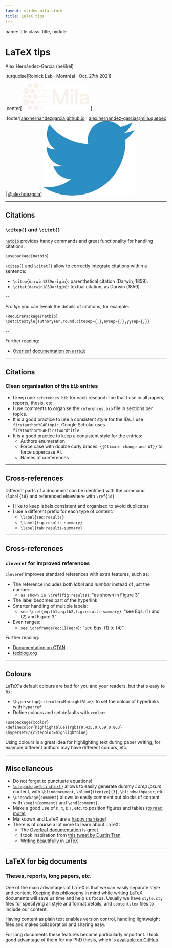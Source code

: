 ```yaml
---
layout: slides_mila_stork
title: LaTeX tips
---
```


name: title
class: title, middle

# LaTeX tips

Alex Hernández-García (he/il/él)

.turquoise[Rolnick Lab · Montréal · Oct. 27th 2021]

.center[
<a href="https://mila.quebec/"><img src="../assets/images/slides/logos/mila-beige.png" alt="Mila" style="height: 6em"></a>
]

.footer[[alexhernandezgarcia.github.io](https://alexhernandezgarcia.github.io/) | [alex.hernandez-garcia@mila.quebec](mailto:alex.hernandez-garcia@mila.quebec) | [@alexhdezgcia](https://twitter.com/alexhdezgcia)] [![:scale 1em](../assets/images/slides/misc/twitter.png)](https://twitter.com/alexhdezgcia)

---

## Citations
### `\citep{}` and `\citet{}`

[`natbib`](https://ctan.org/pkg/natbib) provides handy commands and great functionality for handling citations:

```
\usepackage{natbib}
```

`\citep{}` and `\citet{}` allow to correctly integrate citations within a sentence:

* `\citep{darwin1859origin}`: parenthetical citation (Darwin, 1859).
* `\citet{darwin1859origin}`: textual citation, as Darwin (1859).

--

_Pro tip_: you can tweak the details of citations, for example:
```
\RequirePackage{natbib}
\setcitestyle{authoryear,round,citesep={;},aysep={,},yysep={;}}
```

--

Further reading:
* [Overleaf documentation on `natbib`](https://www.overleaf.com/learn/latex/Bibliography_management_with_natbib)

---

## Citations
### Clean organisation of the `bib` entries

* I keep one `references.bib` for each research line that I use in all papers, reports, thesis, etc.
* I use comments to organise the `references.bib` file in sections per topics.
* It is a good practice to use a consistent style for the IDs. I use `firstauthorYEARtopic`. Google Scholar uses `firstauthorYEARfirstwordtitle`.
* It is a good practice to keep a consistent style for the entries:
    * Authors enumeration
    * Force case with double curly braces: `{{Climate change and AI}}` to  force uppercase AI.
    * Names of conferences

---

## Cross-references

Different parts of a document can be identified with the command `\label{id}` and referenced elsewhere with `\ref{id}`

* I like to keep labels consistent and organised to avoid duplicates
* I use a different prefix for each type of content:
    * `\label{sec:results}`
    * `\label{fig:results-summary}`
    * `\label{tab:results-summary}`

---

## Cross-references
### `cleveref` for improved references

`cleveref` improves standard references with extra features, such as:

* The reference includes both _label_ and _number_ instead of just the number: 
    * `as shown in \cref{fig:results}`: "as shown in Figure 3"
* The label becomes part of the hyperlink
* Smarter handling of multiple labels:
    * `see \cref{eq:th1,eq:th2,fig:results-summary}`: "see Eqs. (1) and (2) and Figure 3"
* Even ranges:
    * `see \crefrange{eq:1}{eq:4}`: "see Eqs. (1) to (4)"

Further reading:
* [Documentation on CTAN](https://ctan.org/pkg/cleveref%EF%BC%89%E3%80%82)
* [texblog.org](https://texblog.org/2013/05/06/cleveref-a-clever-way-to-reference-in-latex/)

---

## Colours

LaTeX's default colours are bad for you and your readers, but that's easy to fix:

* `\hypersetup{citecolor=MidnightBlue}`: to set the colour of hyperlinks with `hyperref`
* Define colours and set defaults with `xcolor`:

```
\usepackage{xcolor}
\definecolor{highlightblue}{rgb}{0.435,0.659,0.863}
\hypersetup{citecolor=highlightblue}
```

Using colours is a great idea for highlighting text during paper writing, for example different authors may have different colours, etc.

---

## Miscellaneous

* Do not forget to punctuate equations!
* [`\usepackage{blindtext}`](https://www.ctan.org/pkg/blindtext) allows to easily generate dummy _Lorep ipsum_ content, with `\blinddocument`, `\blind{itemize}[3]`, `\blindmathpaper`, etc.
* `\usepackage{comment}` allows to easily comment out blocks of content with `\begin{comment}` and `\end{comment}`.
* Make a good use of `h`, `t`, `b` `!`, etc. to position figures and tables [(to read more)](https://www.overleaf.com/learn/latex/Positioning_images_and_tables)
* Markdown and LaTeX are a [happy marriage](https://ashki23.github.io/markdown-latex.html)!
* There is of course a lot more to learn about LaTeX:
    * The [Overleaf documentation](https://www.overleaf.com/learn) is great.
    * I took inspiration from [this tweet by Dustin Tran](https://twitter.com/dustinvtran/status/1398133621328781313)
    * [Writing beautifully in LaTeX](https://www.gleave.me/post/latex-design-patterns/)

---

## LaTeX for big documents
### Theses, reports, long papers, etc.

One of the main advantages of LaTeX is that we can easily separate style and content. Keeping this philosophy in mind while writing LaTeX documents will save us time and help us focus. Usually we have `style.sty` files for specifying all style and format details, and `content.tex` files to include our content.

Having content as plain text enables version control, handling lightweight files and makes collaboration and sharing easy.

For long documents these features become particularly important. I took good advantage of them for my PhD thesis, which is [available on GitHub](https://github.com/alexhernandezgarcia/phd-thesis-latex).
